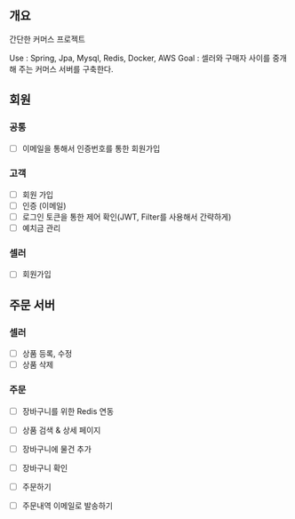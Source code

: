 ## 개요
간단한 커머스 프로젝트

Use : Spring, Jpa, Mysql, Redis, Docker, AWS
Goal : 셀러와 구매자 사이를 중개해 주는 커머스 서버를 구축한다.

## 회원
### 공통
  -  [ ] 이메일을 통해서 인증번호를 통한 회원가입

### 고객
  -  [ ] 회원 가입
  -  [ ] 인증 (이메일)
  -  [ ] 로그인 토큰을 통한 제어 확인(JWT, Filter를 사용해서 간략하게)
  -  [ ] 예치금 관리
         
### 셀러
  -  [ ] 회원가입

## 주문 서버
### 셀러
  -  [ ] 상품 등록, 수정
  -  [ ] 상품 삭제

### 주문
  -  [ ]  장바구니를 위한 Redis 연동
  -  [ ]  상품 검색 & 상세 페이지
  -  [ ]  장바구니에 물건 추가
  -  [ ]  장바구니 확인
  -  [ ]  주문하기
  -  [ ]  주문내역 이메일로 발송하기
  
